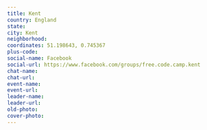 ```yaml
---
title: Kent
country: England
state: 
city: Kent
neighborhood: 
coordinates: 51.198643, 0.745367
plus-code:
social-name: Facebook
social-url: https://www.facebook.com/groups/free.code.camp.kent
chat-name:
chat-url:
event-name:
event-url:
leader-name:
leader-url:
old-photo: 
cover-photo:
---
```


